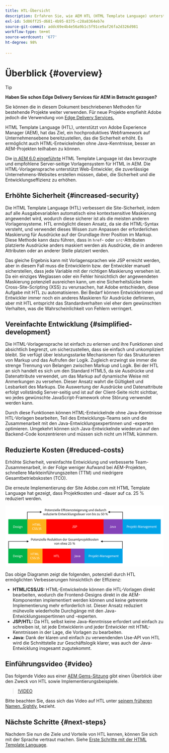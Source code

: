 ```yaml
---
title: HTL-Übersicht
description: Erfahren Sie, wie AEM HTL (HTML Template Language) unterstützt, um ein produktives Webframework auf Unternehmensebene anzubieten, das die Sicherheit erhöht. Dieses Framework ermöglicht es HTML-Entwickelnden ohne Java-Kenntnisse, besser an AEM-Projekten teilhaben zu können.
exl-id: 5d06ff25-d681-4b95-8375-c28a8364eb7e
source-git-commit: addc69e4b4e56a9b1c5f91ce9af26fa2d326d981
workflow-type: tm+mt
source-wordcount: '677'
ht-degree: 98%

---
```



# Überblick {#overview}

>[!TIP]
>
>**Haben Sie schon Edge Delivery Services für AEM in Betracht gezogen?**
>
>Sie können die in diesem Dokument beschriebenen Methoden für bestehende Projekte weiter verwenden. Für neue Projekte empfiehlt Adobe jedoch die Verwendung von [Edge Delivery Services.](https://experienceleague.adobe.com/de/docs/experience-manager-cloud-service/content/edge-delivery/overview)

HTML Template Language (HTL), unterstützt von Adobe Experience Manager (AEM), hat das Ziel, ein hochproduktives Webframework auf Unternehmensebene bereitzustellen, das die Sicherheit erhöht. Es ermöglicht auch HTML-Entwickelnden ohne Java-Kenntnisse, besser an AEM-Projekten teilhaben zu können.

Die [in AEM 6.0 eingeführte](history.md) HTML Template Language ist das bevorzugte und empfohlene Server-seitige Vorlagensystem für HTML in AEM. Die HTML-Vorlagensprache unterstützt Web-Entwickler, die zuverlässige Unternehmens-Websites erstellen müssen, dabei, die Sicherheit und die Entwicklungseffizienz zu erhöhen.

## Erhöhte Sicherheit {#increased-security}

Die HTML Template Language (HTL) verbessert die Site-Sicherheit, indem auf alle Ausgabevariablen automatisch eine kontextsensitive Maskierung angewendet wird, wodurch diese sicherer ist als die meisten anderen Vorlagensysteme. HTL ermöglicht diesen Ansatz, da sie die HTML-Syntax versteht, und verwendet dieses Wissen zum Anpassen der erforderlichen Maskierung für Ausdrücke auf der Grundlage ihrer Position im Markup. Diese Methode kann dazu führen, dass in `href`- oder `src`-Attributen platzierte Ausdrücke anders maskiert werden als Ausdrücke, die in anderen Attributen oder an anderer Stelle platziert werden.

Das gleiche Ergebnis kann mit Vorlagensprachen wie JSP erreicht werden, aber in diesem Fall muss die Entwicklerin bzw. der Entwickler manuell sicherstellen, dass jede Variable mit der richtigen Maskierung versehen ist. Da ein einziges Weglassen oder ein Fehler hinsichtlich der angewendeten Maskierung potenziell ausreichen kann, um eine Sicherheitslücke beim Cross-Site-Scripting (XSS) zu verursachen, hat Adobe entschieden, diese Aufgabe mit HTL zu automatisieren. Bei Bedarf können Entwicklerinnen und Entwickler immer noch ein anderes Maskieren für Ausdrücke definieren, aber mit HTL entspricht das Standardverhalten viel eher dem gewünschten Verhalten, was die Wahrscheinlichkeit von Fehlern verringert.

## Vereinfachte Entwicklung {#simplified-development}

Die HTML-Vorlagensprache ist einfach zu erlernen und ihre Funktionen sind absichtlich begrenzt, um sicherzustellen, dass sie einfach und unkompliziert bleibt. Sie verfügt über leistungsstarke Mechanismen für das Strukturieren von Markup und das Aufrufen der Logik. Zugleich erzwingt sie immer die strenge Trennung von Belangen zwischen Markup und Logik. Bei der HTL an sich handelt es sich um den Standard HTML5, da sie Ausdrücke und Datenattribute verwendet, um das Markup auf dynamische Weise mit Anmerkungen zu versehen. Dieser Ansatz wahrt die Gültigkeit und Lesbarkeit des Markups. Die Auswertung der Ausdrücke und Datenattribute erfolgt vollständig Server-seitig und ist auf der Client-Seite nicht sichtbar, wo jedes gewünschte JavaScript-Framework ohne Störung verwendet werden kann. 

Durch diese Funktionen können HTML-Entwickelnde ohne Java-Kenntnisse HTL-Vorlagen bearbeiten, Teil des Entwicklungs-Teams sein und die Zusammenarbeit mit den Java-Entwicklungsexpertinnen und -experten optimieren. Umgekehrt können sich Java-Entwickelnde wiederum auf den Backend-Code konzentrieren und müssen sich nicht um HTML kümmern.

## Reduzierte Kosten {#reduced-costs}

Erhöhte Sicherheit, vereinfachte Entwicklung und verbesserte Team-Zusammenarbeit, in der Folge weniger Aufwand bei AEM-Projekten, schnellere Markteinführungszeiten (TTM) und niedrigere Gesamtbetriebskosten (TCO).

Die erneute Implementierung der Site Adobe.com mit HTML Template Language hat gezeigt, dass Projektkosten und -dauer auf ca. 25 % reduziert werden.

![Effizienzsteigerung und Kostensenkung](assets/chlimage_1.png)

Das obige Diagramm zeigt die folgenden, potenziell durch HTL ermöglichten Verbesserungen hinsichtlich der Effizienz:

* **HTML/CSS/JS:** HTML-Entwickelnde können die HTL-Vorlagen direkt bearbeiten, wodurch die Frontend-Designs direkt in die AEM-Komponenten implementiert werden können und keine getrennte Implementierung mehr erforderlich ist. Dieser Ansatz reduziert mühevolle wiederholte Durchgänge mit den Java-Entwicklungsexpertinnen und -experten.
* **JSP/HTL:** Da HTL selbst keine Java-Kenntnisse erfordert und einfach zu schreiben ist, ist jede Entwicklerin und jeder Entwickler mit HTML-Kenntnissen in der Lage, die Vorlagen zu bearbeiten.
* **Java:** Dank der klaren und einfach zu verwendenden Use-API von HTL wird die Schnittstelle zur Geschäftslogik klarer, was auch der Java-Entwicklung insgesamt zugutekommt.

## Einführungsvideo {#video}

Das folgende Video aus einer [AEM Gems-Sitzung](https://experienceleague.adobe.com/de/docs/events/experience-manager-gems-recordings/gems2014/aem-introduction-to-htl) gibt einen Überblick über den Zweck von HTL sowie Implementierungsbeispiele.

>[!VIDEO](https://video.tv.adobe.com/v/19504/?quality=9)

Bitte beachten Sie, dass sich das Video auf HTL unter [seinem früheren Namen, Sightly](history.md), bezieht.

## Nächste Schritte {#next-steps}

Nachdem Sie nun die Ziele und Vorteile von HTL kennen, können Sie sich mit der Sprache vertraut machen. Siehe [Erste Schritte mit der HTML Template Language](getting-started.md).
